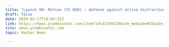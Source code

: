 ```yaml
---
title: "Launch HN: Motion (YC W20) – defense against online distractions and addictions"
draft: false
date: 2020-02-17T18:03:35Z
link: https://news.ycombinator.com/item?id=22349329&utm_medium=RSS&utm_source=hune
site: news.ycombinator.com
topic: Hacker News  

---
```

